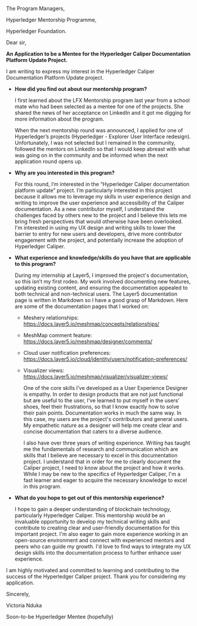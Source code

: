 The Program Managers,

Hyperledger Mentorship Programme,

Hyperledger Foundation.



Dear sir,

**An Application to be a Mentee for the Hyperledger Caliper Documentation Platform Update Project.**

I am writing to express my interest in the Hyperledger Caliper Documentation Platform Update project.

- **How did you find out about our mentorship program?**

    I first learned about the LFX Mentorship program last year from a school mate who had been selected as a mentee for one of the projects. She shared the news of her acceptance on LinkedIn and it got me digging for more information about the program.

    When the next mentorship round was announced, I applied for one of Hyperledger’s projects (Hyperledger - Explorer User Interface redesign). Unfortunately, I was not selected but I remained in the community, followed the mentors on LinkedIn so that I would keep abreast with what was going on in the community and be informed when the next application round opens up.

- **Why are you interested in this program?**
  
    For this round, I’m interested in the “Hyperledger Caliper documentation platform update” project. I’m particularly interested in this project because it allows me to leverage my skills in user experience design and writing to improve the user experience and accessibility of the Caliper documentation. As a new contributor myself, I understand the challenges faced by others new to the project and I believe this lets me bring fresh perspectives that would otherwise have been overlooked. I'm interested in using my UX design and writing skills to lower the barrier to entry for new users and developers, drive more contributor engagement with the project, and potentially increase the adoption of Hyperledger Caliper.
  
- **What experience and knowledge/skills do you have that are applicable to this program?**

    During my internship at Layer5, I improved the project's documentation, so this isn’t my first rodeo. My work involved documenting new features, updating existing content, and ensuring the documentation appealed to both technical and non-technical users. The Layer5 documentation page is written in Markdown so I have a good grasp of Markdown. Here are some of the documentation pages that I worked on:
  
  - Meshery relationships: https://docs.layer5.io/meshmap/concepts/relationships/
  - MeshMap comment feature: https://docs.layer5.io/meshmap/designer/comments/
  - Cloud user notification preferences: https://docs.layer5.io/cloud/identity/users/notification-preferences/
  - Visualizer views: https://docs.layer5.io/meshmap/visualizer/visualizer-views/
    
    One of the core skills I’ve developed as a User Experience Designer is empathy. In order to design products that are not just functional but are useful to the user, I’ve learned to put myself in the users’ shoes, feel their frustrations, so that I know exactly how to solve their pain points. Documentation works in much the same way. In this case, my users are the project's contributors and general users. My empathetic nature as a designer will help me create clear and concise documentation that caters to a diverse audience.

    I also have over three years of writing experience. Writing has taught me the fundamentals of research and communication which are skills that I believe are necessary to excel in this documentation project. I understand that in order for me to clearly document the Caliper project, I need to know about the project and how it works. While I may be new to the specifics of Hyperledger Caliper, I'm a fast learner and eager to acquire the necessary knowledge to excel in this program.
  
- **What do you hope to get out of this mentorship experience?**

    I hope to gain a deeper understanding of blockchain technology, particularly Hyperledger Caliper. This mentorship would be an invaluable opportunity to develop my technical writing skills and contribute to creating clear and user-friendly documentation for this important project. I'm also eager to gain more experience working in an open-source environment and connect with experienced mentors and peers who can guide my growth. I'd love to find ways to integrate my UX design skills into the documentation process to further enhance user experience.


I am highly motivated and committed to learning and contributing to the success of the Hyperledger Caliper project. Thank you for considering my application.


Sincerely,

Victoria Nduka

Soon-to-be Hyperledger Mentee (hopefully)
